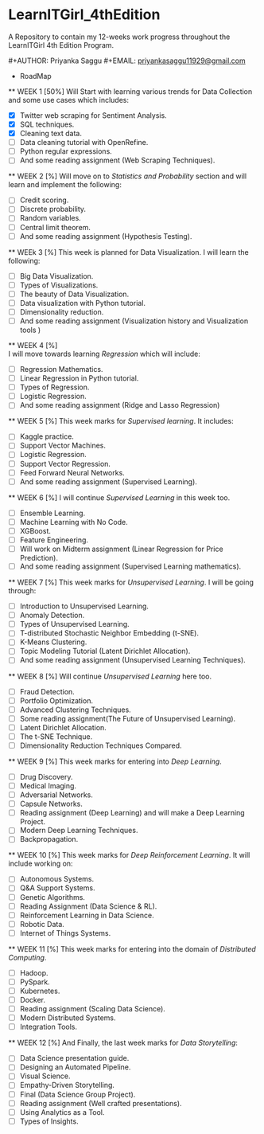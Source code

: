 # LearnITGirl_4thEdition
A Repository to contain my 12-weeks work progress throughout the LearnITGirl 4th Edition Program.

#+AUTHOR: Priyanka Saggu
#+EMAIL: priyankasaggu11929@gmail.com

* RoadMap
  
** WEEK 1 [50%]
Will Start with learning various trends for Data Collection and some use cases which includes: 
- [X] Twitter web scraping for Sentiment Analysis. 
- [X] SQL techniques. 
- [X] Cleaning text data. 
- [ ] Data cleaning tutorial with OpenRefine.
- [ ] Python regular expressions. 
- [ ] And some reading assignment (Web Scraping Techniques).

** WEEK 2 [%]
Will move on to *Statistics and Probability* section and will learn and implement the following: 
- [ ] Credit scoring. 
- [ ] Discrete probability. 
- [ ] Random variables. 
- [ ] Central limit theorem. 
- [ ] And some reading assignment (Hypothesis Testing).

** WEEk 3 [%]
This week is planned for Data Visualization. I will learn the following: 
- [ ] Big Data Visualization. 
- [ ] Types of Visualizations. 
- [ ] The beauty of Data Visualization. 
- [ ] Data visualization with Python tutorial. 
- [ ] Dimensionality reduction. 
- [ ] And some reading assignment (Visualization history and Visualization tools )

** WEEK 4 [%]     
I will move towards learning *Regression* which will include:
- [ ] Regression Mathematics. 
- [ ] Linear Regression in Python tutorial. 
- [ ] Types of Regression. 
- [ ] Logistic Regression. 
- [ ] And some reading assignment (Ridge and Lasso Regression)
 
** WEEK 5 [%]
This week marks for *Supervised learning*. It includes: 
- [ ] Kaggle practice. 
- [ ] Support Vector Machines. 
- [ ] Logistic Regression. 
- [ ] Support Vector Regression. 
- [ ] Feed Forward Neural Networks. 
- [ ] And some reading assignment (Supervised Learning).

** WEEK 6 [%]
I will continue *Supervised Learning* in this week too. 
- [ ] Ensemble Learning. 
- [ ] Machine Learning with No Code. 
- [ ] XGBoost. 
- [ ] Feature Engineering. 
- [ ] Will work on Midterm assignment (Linear Regression for Price Prediction). 
- [ ] And some reading assignment (Supervised Learning mathematics).

** WEEK 7 [%]
This week marks for *Unsupervised Learning*. I will be going through: 
- [ ] Introduction to Unsupervised Learning. 
- [ ] Anomaly Detection. 
- [ ] Types of Unsupervised Learning. 
- [ ] T-distributed Stochastic Neighbor Embedding (t-SNE). 
- [ ] K-Means Clustering. 
- [ ] Topic Modeling Tutorial (Latent Dirichlet Allocation). 
- [ ] And some reading assignment (Unsupervised Learning Techniques).

** WEEK 8 [%]
Will continue *Unsupervised Learning* here too. 
- [ ] Fraud Detection. 
- [ ] Portfolio Optimization. 
- [ ] Advanced Clustering Techniques. 
- [ ] Some reading assignment(The Future of Unsupervised Learning). 
- [ ] Latent Dirichlet Allocation. 
- [ ] The t-SNE Technique. 
- [ ] Dimensionality Reduction Techniques Compared.

** WEEK 9 [%]
This week marks for entering into *Deep Learning*. 
- [ ] Drug Discovery. 
- [ ] Medical Imaging. 
- [ ] Adversarial Networks. 
- [ ] Capsule Networks. 
- [ ] Reading assignment (Deep Learning) and will make a Deep Learning Project. 
- [ ] Modern Deep Learning Techniques. 
- [ ] Backpropagation.

** WEEK 10 [%]
This week marks for *Deep Reinforcement Learning*. It will include working on: 
- [ ] Autonomous Systems. 
- [ ] Q&A Support Systems. 
- [ ] Genetic Algorithms. 
- [ ] Reading Assignment (Data Science & RL). 
- [ ] Reinforcement Learning in Data Science. 
- [ ] Robotic Data. 
- [ ] Internet of Things Systems.

** WEEK 11 [%]
This week marks for entering into the domain of *Distributed Computing*. 
- [ ] Hadoop. 
- [ ] PySpark. 
- [ ] Kubernetes. 
- [ ] Docker. 
- [ ] Reading assignment (Scaling Data Science). 
- [ ] Modern Distributed Systems. 
- [ ] Integration Tools.

** WEEK 12 [%]
And Finally, the last week marks for *Data Storytelling*: 
- [ ] Data Science presentation guide. 
- [ ] Designing an Automated Pipeline. 
- [ ] Visual Science. 
- [ ] Empathy-Driven Storytelling. 
- [ ] Final (Data Science Group Project). 
- [ ] Reading assignment (Well crafted presentations). 
- [ ] Using Analytics as a Tool. 
- [ ] Types of Insights.
